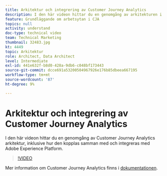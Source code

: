 ```yaml
---
title: Arkitektur och integrering av Customer Journey Analytics
description: I den här videon hittar du en genomgång av arkitekturen i Adobe Customer Journey Analytics, inklusive hur den kopplas samman med och integreras med Adobe Experience Platform.
feature: Grundläggande om arbetsytan i CJA
topics: null
activity: understand
doc-type: technical video
team: Technical Marketing
thumbnail: 32483.jpg
kt: 4449
topic: Arkitektur
role: Architect, Data Architect
level: Intermediate
exl-id: 441e632f-b8d0-428a-9db6-c048bf173443
source-git-commit: dcce691a53200504967926e176b85dbeea667195
workflow-type: tm+mt
source-wordcount: '87'
ht-degree: 9%

---
```


# Arkitektur och integrering av Customer Journey Analytics

I den här videon hittar du en genomgång av Customer Journey Analytics arkitektur, inklusive hur den kopplas samman med och integreras med Adobe Experience Platform.

>[!VIDEO](https://video.tv.adobe.com/v/32483/?quality=12)

Mer information om Customer Journey Analytics finns i [dokumentationen](https://docs.adobe.com/content/help/en/analytics-platform/using/cja-landing.html).
